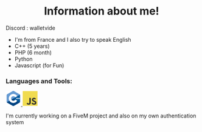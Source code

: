 <h1 align="center">Information about me!</h1>
Discord : walletvide

- I'm from France and I also try to speak English 
- C++ (5 years) 
- PHP (6 month) 
- Python 
- Javascript (for Fun)

<h3 align="left">Languages and Tools:</h3>

<p align="left"> 
  <a href="https://www.w3schools.com/cpp/" target="_blank"> 
    <img src="https://raw.githubusercontent.com/devicons/devicon/master/icons/cplusplus/cplusplus-original.svg" alt="cplusplus" width="40" height="40"/> 
  </a> 
  <a href="https://developer.mozilla.org/en-US/docs/Web/JavaScript" target="_blank"> 
    <img src="https://raw.githubusercontent.com/devicons/devicon/master/icons/javascript/javascript-original.svg" alt="javascript" width="40" height="40"/> 
  </a>
</p>

<p>I'm currently working on a FiveM project and also on my own authentication system</p>

